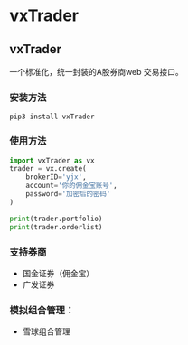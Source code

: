 # vxTrader

## vxTrader

一个标准化，统一封装的A股券商web 交易接口。

### 安装方法

```
pip3 install vxTrader
```

### 使用方法

```python
import vxTrader as vx
trader = vx.create(
    brokerID='yjx',
    account='你的佣金宝账号',
    password='加密后的密码'
)

print(trader.portfolio)
print(trader.orderlist)

```

### 支持券商
* 国金证券（佣金宝）
* 广发证券

### 模拟组合管理：
* 雪球组合管理
